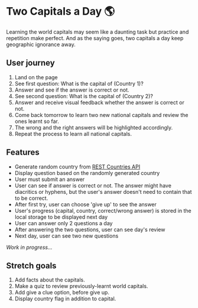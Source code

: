 # Two Capitals a Day 🌎
Learning the world capitals may seem like a daunting task but practice and repetition make perfect. And as the saying goes, two capitals a day keep geographic ignorance away.  

## User journey 
1. Land on the page 
2. See first question: What is the capital of (Country 1)?
3. Answer and see if the answer is correct or not.
4. See second question: What is the capital of (Country 2)?
5. Answer and receive visual feedback whether the answer is correct or not. 
6. Come back tomorrow to learn two new national capitals and review the ones learnt so far.
7. The wrong and the right answers will be highlighted accordingly.
8. Repeat the process to learn all national capitals.

## Features
- Generate random country from [REST Countries API](https://restcountries.com/)
- Display question based on the randomly generated country
- User must submit an answer
- User can see if answer is correct or not. The answer might have diacritics or hyphens, but the user's answer doesn't need to contain that to be correct.
- After first try, user can choose 'give up' to see the answer
- User's progress (capital, country, correct/wrong answer) is stored in the local storage to be displayed next day
- User can answer only 2 questions a day
- After answering the two questions, user can see day's review
- Next day, user can see two new questions


_Work in progress..._
## Stretch goals
1. Add facts about the capitals.
2. Make a quiz to review previously-learnt world capitals.
3. Add give a clue option, before give up.
4. Display country flag in addition to capital. 
